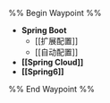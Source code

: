 %% Begin Waypoint %%
- **Spring Boot**
	- [[扩展配置]]
	- [[自动配置]]
- **[[Spring Cloud]]**
- **[[Spring6]]**

%% End Waypoint %%
